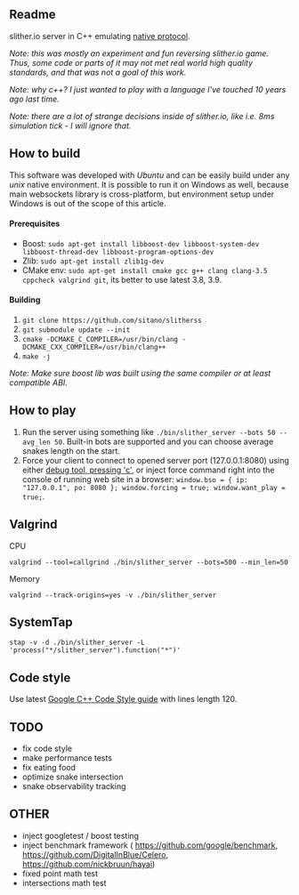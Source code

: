 Readme
------

slither.io server in C++ emulating
[native protocol](https://github.com/ClitherProject/Slither.io-Protocol).

_Note: this was mostly an experiment and fun reversing slither.io game. Thus, some
code or parts of it may not met real world high quality standards, and that
was not a goal of this work._

_Note: why c++? I just wanted to play with a language I've touched 10 years ago
last time._

_Note: there are a lot of strange decisions inside of slither.io, like i.e. 8ms
simulation tick - I will ignore that._

How to build
------------

This software was developed with _Ubuntu_ and can be easily build under any
_unix_ native environment. It is possible to run it on Windows as well, because
main websockets library is cross-platform, but environment setup under Windows
is out of the scope of this article.

#### Prerequisites

* Boost: `sudo apt-get install libboost-dev libboost-system-dev libboost-thread-dev libboost-program-options-dev`
* Zlib: `sudo apt-get install zlib1g-dev`
* CMake env: `sudo apt-get install cmake gcc g++ clang clang-3.5 cppcheck valgrind git`, its better to use latest 3.8, 3.9.

#### Building

1. `git clone https://github.com/sitano/slitherss`
1. `git submodule update --init`
1. `cmake -DCMAKE_C_COMPILER=/usr/bin/clang -DCMAKE_CXX_COMPILER=/usr/bin/clang++`
1. `make -j`

_Note: Make sure boost lib was built using the same compiler or at least
compatible ABI._

How to play
-----------

1. Run the server using something like `./bin/slither_server --bots 50 --avg_len 50`.
   Built-in bots are supported and you can choose average snakes length on the start.
1. Force your client to connect to opened server port (127.0.0.1:8080) using
   either [debug tool, pressing 'c'](https://github.com/sitano/Slither.io-Protocol/blob/master/slither_debug.js),
   or inject force command right into the console of running web site in a browser:
   `window.bso = { ip: "127.0.0.1", po: 8080 }; window.forcing = true; window.want_play = true;`.

Valgrind
--------

CPU

    valgrind --tool=callgrind ./bin/slither_server --bots=500 --min_len=50

Memory

    valgrind --track-origins=yes -v ./bin/slither_server

SystemTap
---------

    stap -v -d ./bin/slither_server -L 'process("*/slither_server").function("*")'

Code style
----------

Use latest [Google C++ Code Style guide](https://google.github.io/styleguide/cppguide.html)
with lines length 120.

TODO
----

- fix code style
- make performance tests
- fix eating food
- optimize snake intersection
- snake observability tracking

OTHER
-----

- inject googletest / boost testing
- inject benchmark framework (
    https://github.com/google/benchmark,
    https://github.com/DigitalInBlue/Celero,
    https://github.com/nickbruun/hayai)
- fixed point math test
- intersections math test

